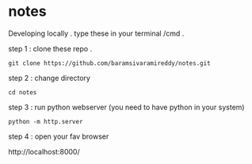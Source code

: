 # notes


Developing locally .
type these in your terminal /cmd .


step 1 : clone these repo .


    git clone https://github.com/baramsivaramireddy/notes.git
    
    
step 2 : change directory 

    cd notes 
    
    
step 3 : run python webserver (you need to have python in your system)

    python -m http.server 

step 4 : open your fav browser 

   http://localhost:8000/
